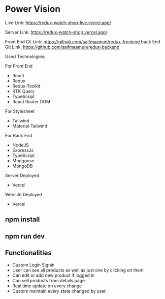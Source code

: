 # Power Vision

Live Link: https://redux-watch-shop-live.vercel.app/

Server Link: https://redux-watch-shop.vercel.app/

Front End Git Link: https://github.com/saifmaamun/redux-frontend
back End Git Link: https://github.com/saifmaamun/redux-backend

Used Technologies:

For Front End

- React
- Redux
- Redux-Toolkit
- RTK Query
- TypeScript
- React Router DOM

For Stylesheet

- Tailwind
- Material-Tailwind

For Back End

- NodeJS
- ExpressJs
- TypeScript
- Mongoose
- MongoDB

Server Deployed

- Vercel

Website Deployed

- Vercel

## npm install

## npm run dev

## Functionalities

- Custom Login Signin
- User can see all products as well as just one by clicking on them
- Can edit or add new product if logged in
- Can sell products from details page.
- Real time update on every change
- Custom maintain every state changed by user.
